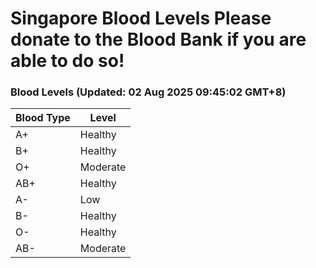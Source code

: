 Singapore Blood Levels
 Please donate to the Blood Bank if you are able to do so!
================================================================================================================================

### Blood Levels (Updated: 02 Aug 2025 09:45:02 GMT+8)
| Blood Type | Level     |
|------------|-----------|
| A+     | Healthy |
| B+     | Healthy |
| O+     | Moderate |
| AB+     | Healthy |
| A-     | Low |
| B-     | Healthy |
| O-     | Healthy |
| AB-     | Moderate |
